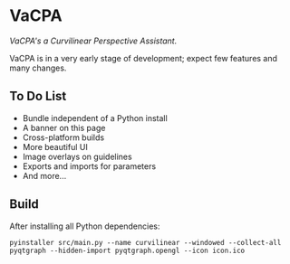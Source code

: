 # VaCPA

*VaCPA's a Curvilinear Perspective Assistant.*

VaCPA is in a very early stage of development; expect few features and many changes.

## To Do List

- Bundle independent of a Python install
- A banner on this page
- Cross-platform builds
- More beautiful UI
- Image overlays on guidelines
- Exports and imports for parameters
- And more...

## Build

After installing all Python dependencies:

```
pyinstaller src/main.py --name curvilinear --windowed --collect-all pyqtgraph --hidden-import pyqtgraph.opengl --icon icon.ico
```